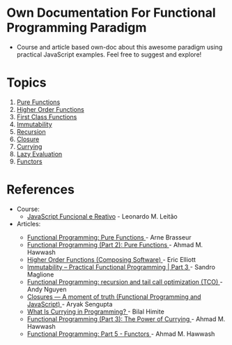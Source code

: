 # Own Documentation For Functional Programming Paradigm
- Course and article based own-doc about this awesome paradigm using practical JavaScript examples. Feel free to suggest and explore!

</hr>

# Topics
<ol>
    <li>
        <a href="https://github.com/CapitaoDAreia/exploring-functional-programming-paradigm/blob/main/functional_programming_principles/1-pure_functions.js" target="_blank">
            Pure Functions
        </a>
    </li>
        <li>
        <a href="https://github.com/CapitaoDAreia/exploring-functional-programming-paradigm/blob/main/functional_programming_principles/2-higher-order-function.js" target="_blank">
            Higher Order Functions
        </a>
    </li>
    <li>
        <a href="https://github.com/CapitaoDAreia/exploring-functional-programming-paradigm/blob/main/functional_programming_principles/3-first-class-functions.js" target="_blank">
            First Class Functions
        </a>
    </li>
        <li>
        <a href="https://github.com/CapitaoDAreia/exploring-functional-programming-paradigm/blob/main/functional_programming_principles/4-immutability.js" target="_blank">
            Immutability
        </a>
    </li>
    </li>
        <li>
        <a href="https://github.com/CapitaoDAreia/exploring-functional-programming-paradigm/blob/main/functional_programming_principles/5-recursion.js" target="_blank">
            Recursion
        </a>
    </li>
    </li>
        <li>
        <a href="https://github.com/CapitaoDAreia/exploring-functional-programming-paradigm/blob/main/functional_programming_principles/6-closure.js" target="_blank">
            Closure
        </a>
    </li>
    </li>
        <li>
        <a href="https://github.com/CapitaoDAreia/exploring-functional-programming-paradigm/blob/main/functional_programming_principles/7-currying.js" target="_blank">
            Currying
        </a>
    </li>
    </li>
        <li>
        <a href="https://github.com/CapitaoDAreia/exploring-functional-programming-paradigm/blob/main/functional_programming_principles/8-lazy_evaluation.js" target="_blank">
            Lazy Evaluation
        </a>
    </li>
    </li>
        <li>
        <a href="https://github.com/CapitaoDAreia/exploring-functional-programming-paradigm/blob/main/functional_programming_principles/9-functors.js" target="_blank">
            Functors
        </a>
    </li>
</ol>

# References
<ul>
    <li>Course: 
        <ul>
            <li>
                <a href="https://www.udemy.com/course/javascript-funcional">JavaScript Funcional e Reativo</a> - Leonardo M. Leitão
            </li>
        </ul>
    </li>
    <li>Articles:</li>
    <ul>
        <li>
            <a href="https://www.sitepoint.com/functional-programming-pure-functions/#:~:text=A%20pure%20function%20is%20a,it%20does%20not%20change%20x%20" >
                Functional Programming: Pure Functions
            </a> - Arne Brasseur
        </li>
        <li>
            <a href="https://blog.bitsrc.io/functional-programming-part-2-pure-functions-85491f3d7190">
                Functional Programming (Part 2): Pure Functions
            </a> - Ahmad M. Hawwash
        </li>
        <li>
            <a href="https://medium.com/javascript-scene/higher-order-functions-composing-software-5365cf2cbe99#:~:text=A%20higher%20order%20function%20is,return%20a%20function%20as%20output">
                Higher Order Functions (Composing Software)
            </a> - Eric Elliott
        </li>
            <li>
            <a href="https://medium.com/javascript-scene/higher-order-functions-composing-software-5365cf2cbe99#:~:text=A%20higher%20order%20function%20is,return%20a%20function%20as%20output">
                Immutability – Practical Functional Programming | Part 3
            </a> - Sandro Maglione
        </li>
        </li>
            <li>
            <a href="https://medium.com/@andy.nguyen.1993/functional-programming-recursion-and-tail-call-optimization-tco-9b4b1376fe22#:~:text=Recursion%20is%20a%20widely%20used,calls%20itself%20directly%20or%20indirectly">
                Functional Programming: recursion and tail call optimization (TCO)
            </a> - Andy Nguyen
        </li>
        </li>
            <li>
            <a href="https://medium.com/beginners-guide-to-mobile-web-development/closures-in-functional-programming-and-javascript-3ed730e08fc2">
                Closures — A moment of truth (Functional Programming and JavaScript)
            </a> - Aryak Sengupta
        </li>
        </li>
            <li>
            <a href="https://towardsdatascience.com/what-is-currying-in-programming-56fd57103431">
                What Is Currying in Programming?
            </a> - Bilal Himite
        </li>
        </li>
            <li>
            <a href="https://blog.bitsrc.io/functional-programming-part-3-the-powers-of-currying-213eb69b234b">
                Functional Programming (Part 3): The Power of Currying
            </a> - Ahmad M. Hawwash
        </li>
        </li>
            <li>
            <a href="https://blog.bitsrc.io/functional-programming-oh-functors-5e670d8eeb8d">
                Functional Programming: Part 5 - Functors
            </a> - Ahmad M. Hawwash
        </li>
    </ul>
</ul>